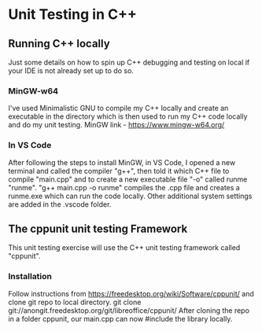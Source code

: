 # Unit Testing in C++

## Running C++ locally
Just some details on how to spin up C++ debugging and testing on local if your IDE is not already set up to do so.

### MinGW-w64
I've used Minimalistic GNU to compile my C++ locally and create an executable in the directory which is then used to run my C++ code locally and do my unit testing. 
MinGW link - https://www.mingw-w64.org/ 

### In VS Code
After following the steps to install MinGW, in VS Code, I opened a new terminal and called the compiler "g++", then told it which C++ file to compile "main.cpp" and to create a new executable file "-o" called runme "runme". 
"g++ main.cpp -o runme" compiles the .cpp file and creates a runme.exe which can run the code locally.
Other additional system settings are added in the .vscode folder.

## The cppunit unit testing Framework
This unit testing exercise will use the C++ unit testing framework called "cppunit".

### Installation
Follow instructions from https://freedesktop.org/wiki/Software/cppunit/ and clone git repo to local directory.
git clone git://anongit.freedesktop.org/git/libreoffice/cppunit/
After cloning the repo in a folder cppunit, our main.cpp can now #include the library locally.
